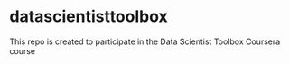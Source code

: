 datascientisttoolbox
====================

This repo is created to participate in the Data Scientist Toolbox Coursera course

